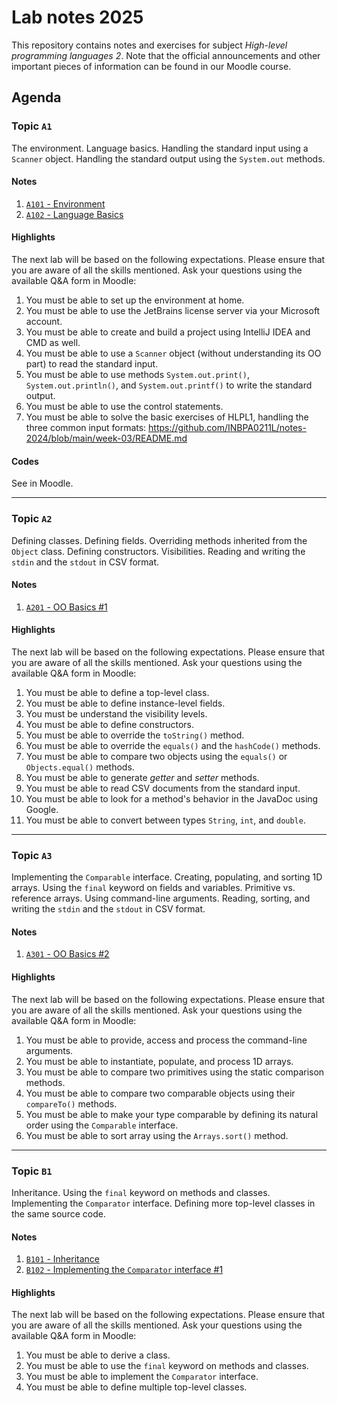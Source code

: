 # Lab notes 2025

This repository contains notes and exercises for subject *High-level programming languages 2*. Note that the official announcements and other important pieces of information can be found in our Moodle course.

## Agenda

### Topic `A1`

The environment. Language basics. Handling the standard input using a `Scanner` object. Handling the standard output using the `System.out` methods.

#### Notes

1. [`A101` - Environment](A101-environment.md)
1. [`A102` - Language Basics](A102-language-basics.md)

#### Highlights

The next lab will be based on the following expectations. Please ensure that you are aware of all the skills mentioned. Ask your questions using the available Q&A form in Moodle:

1. You must be able to set up the environment at home.
1. You must be able to use the JetBrains license server via your Microsoft account.
1. You must be able to create and build a project using IntelliJ IDEA and CMD as well.
1. You must be able to use a `Scanner` object (without understanding its OO part) to read the standard input.
1. You must be able to use methods `System.out.print()`, `System.out.println()`, and `System.out.printf()` to write the standard output.
1. You must be able to use the control statements.
1. You must be able to solve the basic exercises of HLPL1, handling the three common input formats: https://github.com/INBPA0211L/notes-2024/blob/main/week-03/README.md

#### Codes

See in Moodle.

---

### Topic `A2`

Defining classes. Defining fields. Overriding methods inherited from the `Object` class. Defining constructors. Visibilities. Reading and writing the `stdin` and the `stdout` in CSV format.

#### Notes

1. [`A201` - OO Basics #1](A201-oo-basics-1.md)

#### Highlights

The next lab will be based on the following expectations. Please ensure that you are aware of all the skills mentioned. Ask your questions using the available Q&A form in Moodle:

1. You must be able to define a top-level class.
1. You must be able to define instance-level fields.
1. You must be understand the visibility levels.
1. You must be able to define constructors.
1. You must be able to override the `toString()` method.
1. You must be able to override the `equals()` and the `hashCode()` methods.
1. You must be able to compare two objects using the `equals()` or `Objects.equal()` methods.
1. You must be able to generate *getter* and *setter* methods.
1. You must be able to read CSV documents from the standard input.
1. You must be able to look for a method's behavior in the JavaDoc using Google.
1. You must be able to convert between types `String`, `int`, and `double`.

---

### Topic `A3`

Implementing the `Comparable` interface. Creating, populating, and sorting 1D arrays. Using the `final` keyword on fields and variables. Primitive vs. reference arrays. Using command-line arguments. Reading, sorting, and writing the `stdin` and the `stdout` in CSV format.

#### Notes

1. [`A301` - OO Basics #2](A301-oo-basics-2.md)

#### Highlights

The next lab will be based on the following expectations. Please ensure that you are aware of all the skills mentioned. Ask your questions using the available Q&A form in Moodle:

1. You must be able to provide, access and process the command-line arguments.
1. You must be able to instantiate, populate, and process 1D arrays.
1. You must be able to compare two primitives using the static comparison methods.
1. You must be able to compare two comparable objects using their `compareTo()` methods.
1. You must be able to make your type comparable by defining its natural order using the `Comparable` interface.
1. You must be able to sort array using the `Arrays.sort()` method.

---

### Topic `B1`

Inheritance. Using the `final` keyword on methods and classes. Implementing the `Comparator` interface. Defining more top-level classes in the same source code.

#### Notes

1. [`B101` - Inheritance](B101-inheritance.md)
1. [`B102` - Implementing the `Comparator` interface #1](B102-comparator.md)

#### Highlights

The next lab will be based on the following expectations. Please ensure that you are aware of all the skills mentioned. Ask your questions using the available Q&A form in Moodle:

1. You must be able to derive a class.
1. You must be able to use the `final` keyword on methods and classes.
1. You must be able to implement the `Comparator` interface.
1. You must be able to define multiple top-level classes.
